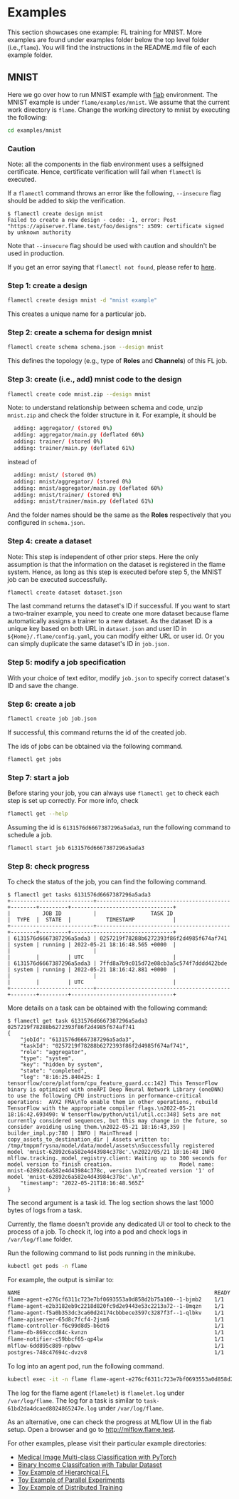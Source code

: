 # Examples

This section showcases one example: FL training for MNIST. More examples are found under examples folder below the top level folder (i.e.,`flame`).
You will find the instructions in the README.md file of each example folder.

## MNIST

Here we go over how to run MNIST example with [fiab](03-fiab.md) environment.
The MNIST example is under `flame/examples/mnist`.
We assume that the current work directory is `flame`.
Change the working directory to mnist by executing the following:
```bash
cd examples/mnist
```

### Caution
Note: all the components in the fiab environment uses a selfsigned certificate.
Hence, certificate verification will fail when `flamectl` is executed.

If a `flamectl` command throws an error like the following, `--insecure` flag should be added to skip the verification.
```console
$ flamectl create design mnist
Failed to create a new design - code: -1, error: Post "https://apiserver.flame.test/foo/designs": x509: certificate signed by unknown authority
```
Note that `--insecure` flag should be used with caution and shouldn't be used in production.

If you get an error saying that `flamectl not found`, please refer to [here](03-c-mac.md#Building-flamectl).

### Step 1: create a design
```bash
flamectl create design mnist -d "mnist example"
```
This creates a unique name for a particular job.

### Step 2: create a schema for design mnist
```bash
flamectl create schema schema.json --design mnist
```
This defines the topology (e.g., type of **Roles** and **Channels**) of this FL job.

### Step 3: create (i.e., add) mnist code to the design

```bash
flamectl create code mnist.zip --design mnist
```
Note: to understand relationship between schema and code, unzip `mnist.zip` and check the folder structure in it.
For example, it should be 
```bash
  adding: aggregator/ (stored 0%)
  adding: aggregator/main.py (deflated 60%)
  adding: trainer/ (stored 0%)
  adding: trainer/main.py (deflated 61%)
```
instead of
```bash
  adding: mnist/ (stored 0%)
  adding: mnist/aggregator/ (stored 0%)
  adding: mnist/aggregator/main.py (deflated 60%)
  adding: mnist/trainer/ (stored 0%)
  adding: mnist/trainer/main.py (deflated 61%)
```
And the folder names should be the same as the **Roles** respectively that you configured in `schema.json`. 


### Step 4: create a dataset

Note: This step is independent of other prior steps. Here the only assumption is that the information on the dataset
is registered in the flame system. Hence, as long as this step is executed before step 5, the MNIST job can be executed
successfully.
```bash
flamectl create dataset dataset.json
```
The last command returns the dataset's ID if successful.
If you want to start a two-trainer example, you need to create one more dataset because flame automatically assigns a trainer to a new dataset.
As the dataset ID is a unique key based on both URL in `dataset.json` and user ID in `${Home}/.flame/config.yaml`, you can modify either URL or user id. Or you can simply duplicate the same dataset's ID in `job.json`.

### Step 5: modify a job specification

With your choice of text editor, modify `job.json` to specify correct dataset's ID and save the change.

### Step 6: create a job
```bash
flamectl create job job.json
```
If successful, this command returns the id of the created job.

The ids of jobs can be obtained via the following command.
```bash
flamectl get jobs
```

### Step 7: start a job
Before staring your job, you can always use `flamectl get` to check each step is set up correctly. For more info, check 
```bash
flamectl get --help
```


Assuming the id is `6131576d6667387296a5ada3`, run the following command to schedule a job.
```bash
flamectl start job 6131576d6667387296a5ada3
```

### Step 8: check progress
To check the status of the job, you can find the following command.
```console
$ flamectl get tasks 6131576d6667387296a5ada3
+--------------------------+------------------------------------------+--------+---------+--------------------------------+
|          JOB ID          |                 TASK ID                  |  TYPE  |  STATE  |           TIMESTAMP            |
+--------------------------+------------------------------------------+--------+---------+--------------------------------+
| 6131576d6667387296a5ada3 | 0257219f78288b6272393f86f2d4985f674af741 | system | running | 2022-05-21 18:16:48.565 +0000  |
|                          |                                          |        |         | UTC                            |
| 6131576d6667387296a5ada3 | 7ffd8a7b9c015d72e08cb3a5c574f7dddd422bde | system | running | 2022-05-21 18:16:42.881 +0000  |
|                          |                                          |        |         | UTC                            |
+--------------------------+------------------------------------------+--------+---------+--------------------------------+
```

More details on a task can be obtained with the following command:
```console
$ flamectl get task 6131576d6667387296a5ada3 0257219f78288b6272393f86f2d4985f674af741
{
    "jobId": "6131576d6667387296a5ada3",
    "taskId": "0257219f78288b6272393f86f2d4985f674af741",
    "role": "aggregator",
    "type": "system",
    "key": "hidden by system",
    "state": "completed",
    "log": "8:16:25.840425: I tensorflow/core/platform/cpu_feature_guard.cc:142] This TensorFlow binary is optimized with oneAPI Deep Neural Network Library (oneDNN) to use the following CPU instructions in performance-critical operations:  AVX2 FMA\nTo enable them in other operations, rebuild TensorFlow with the appropriate compiler flags.\n2022-05-21 18:16:42.693490: W tensorflow/python/util/util.cc:348] Sets are not currently considered sequences, but this may change in the future, so consider avoiding using them.\n2022-05-21 18:16:43,359 | builder_impl.py:780 | INFO | MainThread | copy_assets_to_destination_dir | Assets written to: /tmp/tmppmfrysna/model/data/model/assets\nSuccessfully registered model 'mnist-62892c6a582e4d43984c378c'.\n2022/05/21 18:16:48 INFO mlflow.tracking._model_registry.client: Waiting up to 300 seconds for model version to finish creation.                     Model name: mnist-62892c6a582e4d43984c378c, version 1\nCreated version '1' of model 'mnist-62892c6a582e4d43984c378c'.\n",
    "timestamp": "2022-05-21T18:16:48.565Z"
}
```
The second argument is a task id. The log section shows the last 1000 bytes of logs from a task.


Currently, the flame doesn't provide any dedicated UI or tool to check to the process of a job.
To check it, log into a pod and check logs in `/var/log/flame` folder.

Run the following command to list pods running in the minikube.
```bash
kubectl get pods -n flame
```
For example, the output is similar to:
```bash
NAME                                                             READY   STATUS    RESTARTS   AGE
flame-agent-e276cf6311c723e7bf0693553a0d858d2b75a100--1-bjmb2    1/1     Running   0          69s
flame-agent-e2b3182eb9c2218d820fc9d2e9443e53c2213a72--1-8mqzn    1/1     Running   0          69s
flame-agent-f5a0b353dc3ca60d24174cbbbece3597c3287f3f--1-qlbkv    1/1     Running   0          69s
flame-apiserver-65d8c7fcf4-2jsm6                                 1/1     Running   0          164m
flame-controller-f6c99d8d5-b6dt6                                 1/1     Running   0          26m
flame-db-869cccd84c-kvnzn                                        1/1     Running   0          164m
flame-notifier-c59bbcf65-qp4lw                                   1/1     Running   0          164m
mlflow-6dd895c889-npbwv                                          1/1     Running   0          164m
postgres-748c47694c-dvzv8                                        1/1     Running   0          164m
```

To log into an agent pod, run the following command.
```bash
kubectl exec -it -n flame flame-agent-e276cf6311c723e7bf0693553a0d858d2b75a100--1-bjmb2 -- bash
```

The log for the flame agent (`flamelet`) is `flamelet.log` under `/var/log/flame`.
The log for a task is similar to `task-61bd2da4dcaed8024865247e.log` under `/var/log/flame`.


As an alternative, one can check the progress at MLflow UI in the fiab setup.
Open a browser and go to http://mlflow.flame.test.

For other examples, please visit their particular example directories:
- [Medical Image Multi-class Classification with PyTorch](../examples/medmnist/README.md)
- [Binary Income Classifcation with Tabular Dataset](../examples/adult/README.md) 
- [Toy Example of Hierarchical FL](../examples/hier_mnist/README.md)
- [Toy Example of Parallel Experiments](../examples/parallel_experiment/README.md)
- [Toy Example of Distributed Training](../examples/distributed_training/README.md)
